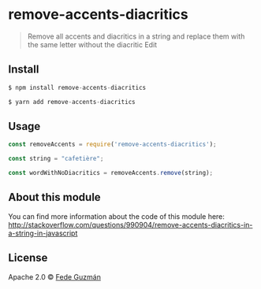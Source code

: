 # remove-accents-diacritics

> Remove all accents and diacritics in a string and replace them with the same letter without the diacritic Edit

## Install

```js
$ npm install remove-accents-diacritics 
```

```js
$ yarn add remove-accents-diacritics 
```

## Usage

```js
const removeAccents = require('remove-accents-diacritics');

const string = "cafetière";

const wordWithNoDiacritics = removeAccents.remove(string);
```

## About this module

You can find more information about the code of this module here: http://stackoverflow.com/questions/990904/remove-accents-diacritics-in-a-string-in-javascript

## License

Apache 2.0 © [Fede Guzmán](fedeguzman.com)
